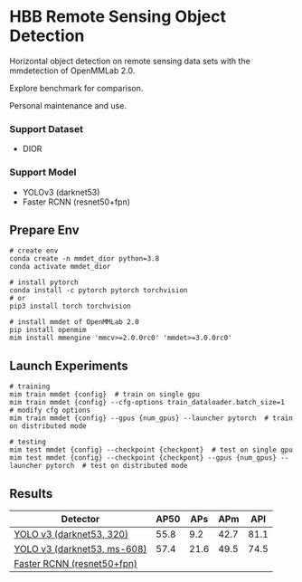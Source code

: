 # HBB Remote Sensing Object Detection

Horizontal object detection on remote sensing data sets with the mmdetection of OpenMMLab 2.0.

Explore benchmark for comparison.

Personal maintenance and use.

### Support Dataset
- DIOR

### Support Model
- YOLOv3 (darknet53)
- Faster RCNN (resnet50+fpn)



## Prepare Env

```shell
# create env
conda create -n mmdet_dior python=3.8
conda activate mmdet_dior

# install pytorch
conda install -c pytorch pytorch torchvision
# or
pip3 install torch torchvision

# install mmdet of OpenMMLab 2.0
pip install openmim
mim install mmengine 'mmcv>=2.0.0rc0' 'mmdet>=3.0.0rc0'
```



## Launch Experiments

```shell
# training
mim train mmdet {config}  # train on single gpu
mim train mmdet {config} --cfg-options train_dataloader.batch_size=1  # modify cfg options
mim train mmdet {config} --gpus {num_gpus} --launcher pytorch  # train on distributed mode

# testing
mim test mmdet {config} --checkpoint {checkpont}  # test on single gpu
mim test mmdet {config} --checkpoint {checkpont} --gpus {num_gpus} --launcher pytorch  # test on distributed mode
```



## Results

| Detector                                                     | AP50 | APs  | APm  | APl  |
| ------------------------------------------------------------ | ---- | ---- | ---- | ---- |
| [YOLO v3 (darknet53, 320)](configs/yolov3/yolov3_d53_2xb32-320-273e_dior.py) | 55.8 | 9.2  | 42.7 | 81.1 |
| [YOLO v3 (darknet53, ms-608)](configs/yolov3/yolov3_d53_2xb4-ms-608-273e_dior.py) | 57.4 | 21.6 | 49.5 | 74.5 |
| [Faster RCNN (resnet50+fpn)](configs/faster_rcnn/faster-rcnn_r50_fpn_2xb2-50e_dior.py) |      |      |      |      |

